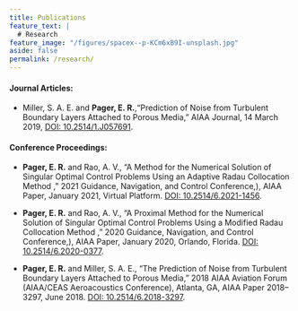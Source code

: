 ```yaml
---
title: Publications
feature_text: |
  # Research
feature_image: "/figures/spacex--p-KCm6xB9I-unsplash.jpg"
aside: false
permalink: /research/
---
```


#### Journal Articles:

- Miller, S. A. E. and **Pager, E. R.**,“Prediction of Noise from Turbulent Boundary Layers Attached to Porous
Media,” AIAA Journal, 14 March 2019, [DOI: 10.2514/1.J057691](https://arc.aiaa.org/doi/10.2514/1.J057691).

#### Conference Proceedings:

- **Pager, E. R.** and Rao, A. V., “A Method for the Numerical Solution of Singular Optimal Control Problems
Using an Adaptive Radau Collocation Method ,” 2021 Guidance, Navigation, and Control Conference,), AIAA
Paper, January 2021, Virtual Platform. [DOI: 10.2514/6.2021-1456](https://arc.aiaa.org/doi/10.2514/6.2021-1456).

- **Pager, E. R.** and Rao, A. V., “A Proximal Method for the Numerical Solution of Singular Optimal Control
Problems Using a Modified Radau Collocation Method ,” 2020 Guidance, Navigation, and Control Conference,),
AIAA Paper, January 2020, Orlando, Florida. [DOI: 10.2514/6.2020-0377](https://arc.aiaa.org/doi/10.2514/6.2020-0377).

- **Pager, E. R.** and Miller, S. A. E., “The Prediction of Noise from Turbulent Boundary Layers Attached to Porous
Media,” 2018 AIAA Aviation Forum (AIAA/CEAS Aeroacoustics Conference), Atlanta, GA, AIAA Paper 2018–
3297, June 2018. [DOI: 10.2514/6.2018-3297](https://arc.aiaa.org/doi/10.2514/6.2018-3297).

